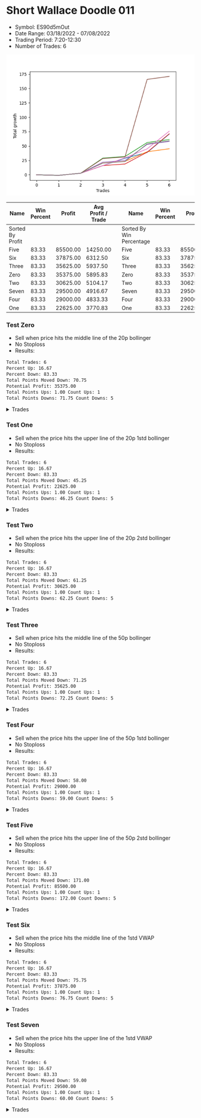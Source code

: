 # Short Wallace Doodle 011 
- Symbol: ES90d5mOut
- Date Range: 03/18/2022 - 07/08/2022
- Trading Period: 7:20-12:30
- Number of Trades: 6

![Plot](ShortWallaceDoodle011ES90d5mOut.png)

| Name | Win Percent | Profit | Avg Profit / Trade |     | Name | Win Percent | Profit | Avg Profit / Trade |
| ---- | ----------- | ------ | ------------------ | --- | ---- | ----------- | ------ | ------------------ |
| Sorted By <br> Profit | | | | | Sorted By <br> Win Percentage ||||
| Five | 83.33 | 85500.00 | 14250.00 |     | Five | 83.33 | 85500.00 | 14250.00 |
| Six | 83.33 | 37875.00 | 6312.50 |     | Six | 83.33 | 37875.00 | 6312.50 |
| Three | 83.33 | 35625.00 | 5937.50 |     | Three | 83.33 | 35625.00 | 5937.50 |
| Zero | 83.33 | 35375.00 | 5895.83 |     | Zero | 83.33 | 35375.00 | 5895.83 |
| Two | 83.33 | 30625.00 | 5104.17 |     | Two | 83.33 | 30625.00 | 5104.17 |
| Seven | 83.33 | 29500.00 | 4916.67 |     | Seven | 83.33 | 29500.00 | 4916.67 |
| Four | 83.33 | 29000.00 | 4833.33 |     | Four | 83.33 | 29000.00 | 4833.33 |
| One | 83.33 | 22625.00 | 3770.83 |     | One | 83.33 | 22625.00 | 3770.83 |

### Test Zero
* Sell when price hits the middle line of the 20p bollinger
* No Stoploss
* Results:
```
Total Trades: 6
Percent Up: 16.67
Percent Down: 83.33
Total Points Moved Down: 70.75
Potential Profit: 35375.00
Total Points Ups: 1.00 Count Ups: 1
Total Points Downs: 71.75 Count Downs: 5
```

<details><summary>Trades</summary>

<code>In: 2022-03-28 12:00:00		Out: 2022-03-28 12:30:55		Total Position Time: 30:55		Total Move Down: -1.00		Total to Date: -1.00</code> <br />
<code>In: 2022-04-01 11:35:00		Out: 2022-04-01 12:05:55		Total Position Time: 30:55		Total Move Down: 3.75		Total to Date: 2.75</code> <br />
<code>In: 2022-04-06 10:50:00		Out: 2022-04-06 11:00:10		Total Position Time: 10:10		Total Move Down: 13.25		Total to Date: 16.00</code> <br />
<code>In: 2022-06-10 12:00:00		Out: 2022-06-10 12:05:20		Total Position Time: 05:20		Total Move Down: 12.75		Total to Date: 28.75</code> <br />
<code>In: 2022-06-10 12:30:00		Out: 2022-06-10 12:42:35		Total Position Time: 12:35		Total Move Down: 10.00		Total to Date: 38.75</code> <br />
<code>In: 2022-06-15 11:50:00		Out: 2022-06-15 11:58:05		Total Position Time: 08:05		Total Move Down: 32.00		Total to Date: 70.75</code> <br />


</details>

### Test One
* Sell when the price hits the upper line of the 20p 1std bollinger
* No Stoploss
* Results:
```
Total Trades: 6
Percent Up: 16.67
Percent Down: 83.33
Total Points Moved Down: 45.25
Potential Profit: 22625.00
Total Points Ups: 1.00 Count Ups: 1
Total Points Downs: 46.25 Count Downs: 5
```

<details><summary>Trades</summary>

<code>In: 2022-03-28 12:00:00		Out: 2022-03-28 12:30:55		Total Position Time: 30:55		Total Move Down: -1.00		Total to Date: -1.00</code> <br />
<code>In: 2022-04-01 11:35:00		Out: 2022-04-01 12:05:55		Total Position Time: 30:55		Total Move Down: 3.75		Total to Date: 2.75</code> <br />
<code>In: 2022-04-06 10:50:00		Out: 2022-04-06 11:09:45		Total Position Time: 19:45		Total Move Down: 17.75		Total to Date: 20.50</code> <br />
<code>In: 2022-06-10 12:00:00		Out: 2022-06-10 12:30:55		Total Position Time: 30:55		Total Move Down: 2.75		Total to Date: 23.25</code> <br />
<code>In: 2022-06-10 12:30:00		Out: 2022-06-10 12:45:40		Total Position Time: 15:40		Total Move Down: 16.75		Total to Date: 40.00</code> <br />
<code>In: 2022-06-15 11:50:00		Out: 2022-06-15 12:20:55		Total Position Time: 30:55		Total Move Down: 5.25		Total to Date: 45.25</code> <br />


</details>

### Test Two
* Sell when the price hits the upper line of the 20p 2std bollinger
* No Stoploss
* Results:
```
Total Trades: 6
Percent Up: 16.67
Percent Down: 83.33
Total Points Moved Down: 61.25
Potential Profit: 30625.00
Total Points Ups: 1.00 Count Ups: 1
Total Points Downs: 62.25 Count Downs: 5
```

<details><summary>Trades</summary>

<code>In: 2022-03-28 12:00:00		Out: 2022-03-28 12:30:55		Total Position Time: 30:55		Total Move Down: -1.00		Total to Date: -1.00</code> <br />
<code>In: 2022-04-01 11:35:00		Out: 2022-04-01 12:05:55		Total Position Time: 30:55		Total Move Down: 3.75		Total to Date: 2.75</code> <br />
<code>In: 2022-04-06 10:50:00		Out: 2022-04-06 11:15:15		Total Position Time: 25:15		Total Move Down: 26.25		Total to Date: 29.00</code> <br />
<code>In: 2022-06-10 12:00:00		Out: 2022-06-10 12:30:55		Total Position Time: 30:55		Total Move Down: 2.75		Total to Date: 31.75</code> <br />
<code>In: 2022-06-10 12:30:00		Out: 2022-06-10 12:47:15		Total Position Time: 17:15		Total Move Down: 24.25		Total to Date: 56.00</code> <br />
<code>In: 2022-06-15 11:50:00		Out: 2022-06-15 12:20:55		Total Position Time: 30:55		Total Move Down: 5.25		Total to Date: 61.25</code> <br />


</details>

### Test Three
* Sell when price hits the middle line of the 50p bollinger
* No Stoploss
* Results:
```
Total Trades: 6
Percent Up: 16.67
Percent Down: 83.33
Total Points Moved Down: 71.25
Potential Profit: 35625.00
Total Points Ups: 1.00 Count Ups: 1
Total Points Downs: 72.25 Count Downs: 5
```

<details><summary>Trades</summary>

<code>In: 2022-03-28 12:00:00		Out: 2022-03-28 12:30:55		Total Position Time: 30:55		Total Move Down: -1.00		Total to Date: -1.00</code> <br />
<code>In: 2022-04-01 11:35:00		Out: 2022-04-01 12:05:55		Total Position Time: 30:55		Total Move Down: 3.75		Total to Date: 2.75</code> <br />
<code>In: 2022-04-06 10:50:00		Out: 2022-04-06 11:08:35		Total Position Time: 18:35		Total Move Down: 13.25		Total to Date: 16.00</code> <br />
<code>In: 2022-06-10 12:00:00		Out: 2022-06-10 12:30:55		Total Position Time: 30:55		Total Move Down: 2.75		Total to Date: 18.75</code> <br />
<code>In: 2022-06-10 12:30:00		Out: 2022-06-10 12:46:10		Total Position Time: 16:10		Total Move Down: 20.50		Total to Date: 39.25</code> <br />
<code>In: 2022-06-15 11:50:00		Out: 2022-06-15 11:58:05		Total Position Time: 08:05		Total Move Down: 32.00		Total to Date: 71.25</code> <br />


</details>

### Test Four
* Sell when the price hits the upper line of the 50p 1std bollinger
* No Stoploss
* Results:
```
Total Trades: 6
Percent Up: 16.67
Percent Down: 83.33
Total Points Moved Down: 58.00
Potential Profit: 29000.00
Total Points Ups: 1.00 Count Ups: 1
Total Points Downs: 59.00 Count Downs: 5
```

<details><summary>Trades</summary>

<code>In: 2022-03-28 12:00:00		Out: 2022-03-28 12:30:55		Total Position Time: 30:55		Total Move Down: -1.00		Total to Date: -1.00</code> <br />
<code>In: 2022-04-01 11:35:00		Out: 2022-04-01 12:05:55		Total Position Time: 30:55		Total Move Down: 3.75		Total to Date: 2.75</code> <br />
<code>In: 2022-04-06 10:50:00		Out: 2022-04-06 11:11:20		Total Position Time: 21:20		Total Move Down: 19.25		Total to Date: 22.00</code> <br />
<code>In: 2022-06-10 12:00:00		Out: 2022-06-10 12:30:55		Total Position Time: 30:55		Total Move Down: 2.75		Total to Date: 24.75</code> <br />
<code>In: 2022-06-10 12:30:00		Out: 2022-06-10 12:59:05		Total Position Time: 29:05		Total Move Down: 28.00		Total to Date: 52.75</code> <br />
<code>In: 2022-06-15 11:50:00		Out: 2022-06-15 12:20:55		Total Position Time: 30:55		Total Move Down: 5.25		Total to Date: 58.00</code> <br />


</details>

### Test Five
* Sell when the price hits the upper line of the 50p 2std bollinger
* No Stoploss
* Results:
```
Total Trades: 6
Percent Up: 16.67
Percent Down: 83.33
Total Points Moved Down: 171.00
Potential Profit: 85500.00
Total Points Ups: 1.00 Count Ups: 1
Total Points Downs: 172.00 Count Downs: 5
```

<details><summary>Trades</summary>

<code>In: 2022-03-28 12:00:00		Out: 2022-03-28 12:30:55		Total Position Time: 30:55		Total Move Down: -1.00		Total to Date: -1.00</code> <br />
<code>In: 2022-04-01 11:35:00		Out: 2022-04-01 12:05:55		Total Position Time: 30:55		Total Move Down: 3.75		Total to Date: 2.75</code> <br />
<code>In: 2022-04-06 10:50:00		Out: 2022-04-06 11:15:05		Total Position Time: 25:05		Total Move Down: 25.50		Total to Date: 28.25</code> <br />
<code>In: 2022-06-10 12:00:00		Out: 2022-06-10 12:30:55		Total Position Time: 30:55		Total Move Down: 2.75		Total to Date: 31.00</code> <br />
<code>In: 2022-06-10 12:30:00		Out: 2022-06-13 06:30:05		Total Position Time: 1080:05		Total Move Down: 134.75		Total to Date: 165.75</code> <br />
<code>In: 2022-06-15 11:50:00		Out: 2022-06-15 12:20:55		Total Position Time: 30:55		Total Move Down: 5.25		Total to Date: 171.00</code> <br />


</details>

### Test Six
* Sell when the price hits the middle line of the 1std VWAP
* No Stoploss
* Results:
```
Total Trades: 6
Percent Up: 16.67
Percent Down: 83.33
Total Points Moved Down: 75.75
Potential Profit: 37875.00
Total Points Ups: 1.00 Count Ups: 1
Total Points Downs: 76.75 Count Downs: 5
```

<details><summary>Trades</summary>

<code>In: 2022-03-28 12:00:00		Out: 2022-03-28 12:30:55		Total Position Time: 30:55		Total Move Down: -1.00		Total to Date: -1.00</code> <br />
<code>In: 2022-04-01 11:35:00		Out: 2022-04-01 12:05:55		Total Position Time: 30:55		Total Move Down: 3.75		Total to Date: 2.75</code> <br />
<code>In: 2022-04-06 10:50:00		Out: 2022-04-06 11:00:10		Total Position Time: 10:10		Total Move Down: 13.25		Total to Date: 16.00</code> <br />
<code>In: 2022-06-10 12:00:00		Out: 2022-06-10 12:05:35		Total Position Time: 05:35		Total Move Down: 13.50		Total to Date: 29.50</code> <br />
<code>In: 2022-06-10 12:30:00		Out: 2022-06-10 12:44:05		Total Position Time: 14:05		Total Move Down: 15.50		Total to Date: 45.00</code> <br />
<code>In: 2022-06-15 11:50:00		Out: 2022-06-15 11:57:55		Total Position Time: 07:55		Total Move Down: 30.75		Total to Date: 75.75</code> <br />


</details>

### Test Seven
* Sell when the price hits the upper line of the 1std VWAP
* No Stoploss
* Results:
```
Total Trades: 6
Percent Up: 16.67
Percent Down: 83.33
Total Points Moved Down: 59.00
Potential Profit: 29500.00
Total Points Ups: 1.00 Count Ups: 1
Total Points Downs: 60.00 Count Downs: 5
```

<details><summary>Trades</summary>

<code>In: 2022-03-28 12:00:00		Out: 2022-03-28 12:30:55		Total Position Time: 30:55		Total Move Down: -1.00		Total to Date: -1.00</code> <br />
<code>In: 2022-04-01 11:35:00		Out: 2022-04-01 12:05:55		Total Position Time: 30:55		Total Move Down: 3.75		Total to Date: 2.75</code> <br />
<code>In: 2022-04-06 10:50:00		Out: 2022-04-06 11:09:40		Total Position Time: 19:40		Total Move Down: 17.50		Total to Date: 20.25</code> <br />
<code>In: 2022-06-10 12:00:00		Out: 2022-06-10 12:30:55		Total Position Time: 30:55		Total Move Down: 2.75		Total to Date: 23.00</code> <br />
<code>In: 2022-06-10 12:30:00		Out: 2022-06-10 12:59:20		Total Position Time: 29:20		Total Move Down: 30.75		Total to Date: 53.75</code> <br />
<code>In: 2022-06-15 11:50:00		Out: 2022-06-15 12:20:55		Total Position Time: 30:55		Total Move Down: 5.25		Total to Date: 59.00</code> <br />


</details>
